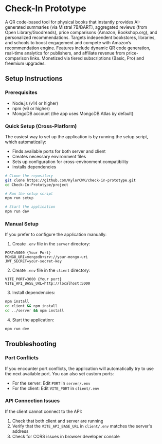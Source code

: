 # Check-In Prototype

A QR code-based tool for physical books that instantly provides AI-generated summaries (via Mistral 7B/BART), aggregated reviews (from Open Library/Goodreads), price comparisons (Amazon, Bookshop.org), and personalized recommendations. Targets independent bookstores, libraries, and schools to boost engagement and compete with Amazon’s recommendation engine. Features include dynamic QR code generation, real-time analytics for publishers, and affiliate revenue from price-comparison links. Monetized via tiered subscriptions (Basic, Pro) and freemium upgrades.

## Setup Instructions

### Prerequisites

- Node.js (v14 or higher)
- npm (v6 or higher)
- MongoDB account (the app uses MongoDB Atlas by default)

### Quick Setup (Cross-Platform)

The easiest way to set up the application is by running the setup script, which automatically:
- Finds available ports for both server and client
- Creates necessary environment files
- Sets up configuration for cross-environment compatibility
- Installs dependencies

```bash
# Clone the repository
git clone https://github.com/KylerCWK/check-in-prototype.git
cd Check-In-Prototype/project

# Run the setup script
npm run setup

# Start the application
npm run dev
```

### Manual Setup

If you prefer to configure the application manually:

1. Create `.env` file in the `server` directory:
```
PORT=5000 {Your Port}
MONGO_URI=mongodb+srv://your-mongo-uri
JWT_SECRET=your-secret-key
```

2. Create `.env` file in the `client` directory:
```
VITE_PORT=3000 {Your port}
VITE_API_BASE_URL=http://localhost:5000
```

3. Install dependencies:
```bash
npm install
cd client && npm install
cd ../server && npm install
```

4. Start the application:
```bash
npm run dev
```

## Troubleshooting

### Port Conflicts

If you encounter port conflicts, the application will automatically try to use the next available port. You can also set custom ports:
- For the server: Edit `PORT` in `server/.env`
- For the client: Edit `VITE_PORT` in `client/.env`

### API Connection Issues

If the client cannot connect to the API:
1. Check that both client and server are running
2. Verify that the `VITE_API_BASE_URL` in `client/.env` matches the server's address
3. Check for CORS issues in browser developer console